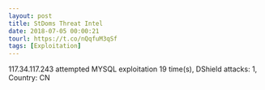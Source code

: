 ```yaml
---
layout: post
title: StDoms Threat Intel
date: 2018-07-05 00:00:21
tourl: https://t.co/nQqfuM3qSf
tags: [Exploitation]
---
```

117.34.117.243 attempted MYSQL exploitation 19 time(s), DShield attacks: 1, Country: CN
